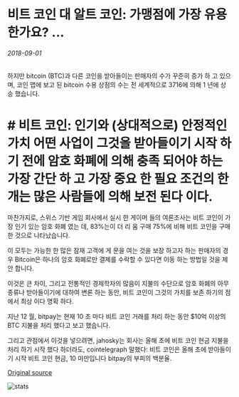 # 비트 코인 대 알트 코인: 가맹점에 가장 유용 한가요? ...

###### 2018-09-01

하지만 bitcoin (BTC)과 다른 코인을 받아들이는 판매자의 수가 꾸준히 증가 하 고 있으며, 코인 맵에 보고 된 bitcoin 수용 상점의 수는 전 세계적으로 3716에 의해 1 년에 상승 했습니다.

# # 비트 코인: 인기와 (상대적으로) 안정적인 가치 어떤 사업이 그것을 받아들이기 시작 하기 전에 암호 화폐에 의해 충족 되어야 하는 가장 간단 하 고 가장 중요 한 필요 조건의 한 개는 많은 사람들에 의해 보전 된다 이다.

마찬가지로, 스위스 기반 게임 회사에서 실시 한 게이머 들의 여론조사는 비트 코인이 가장 인기 있는 암호 화폐 였는 데, 83%는이 더 리 움 구매 75%에 비해 비트 코인을 구매한 것으로 나타났습니다.

이 모두는 가능한 한 많은 잠재 고객에 게 문을 여는 것을 보장 하고자 하는 판매자의 경우 Bitcoin은 하나의 암호 화폐로만 결제를 수락할 수 있다면 이동 하는 방법일 것을 제안 합니다.

이것은 큰 차이, 그리고 전통적인 경제학자의 많음이 지불의 수단으로 암호 화폐의 아무 종류나 받아들이기에 대하여 변론 하는 동안, 비트 코인이 그것의 가치를 보존 하기의 점에서 최상 이다 명확 하다.

지난 12 월, bitpay는 현재 10 초 마다 비트 코인 거래를 처리 하는 동안 $10억 이상의 BTC 지불을 처리 했다고 보고 했습니다.

그리고 관점에서 이것을 넣으려면, jahosky는 회사는 올해 초에 비트 코인 현금 지불을 처리 하기 시작 했다 하더라도, cointelegraph 말했다: 비트 코인은 올해 초에 받아들이기 시작 비트 코인 현금, 10 미만입니다 bitpay의 부피의 백분율.

[Original source](https://cointelegraph.com/news/bitcoin-vs-altcoins-which-is-the-most-usable-for-merchants)

![stats](https://c.statcounter.com/11760860/0/a89fa40b/1/ "stats")